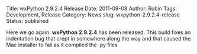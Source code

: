 Title: wxPython 2.9.2.4 Release
Date: 2011-09-08
Author: Robin
Tags: Development, Release
Category: News
slug: wxpython-2.9.2.4-release
Status: published

Here we go again.  **wxPython 2.9.2.4** has been released. This build fixes an 
indentation bug that crept in somewhere along the way and that caused the Mac 
installer to fail as it compiled the .py files



